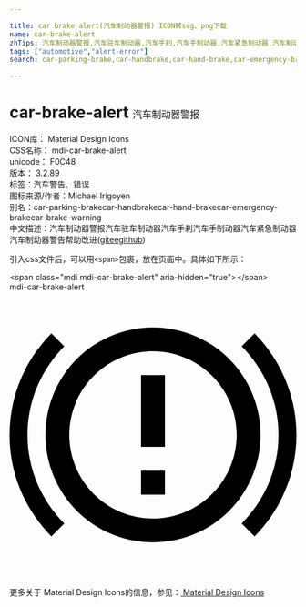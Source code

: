 ```yaml
---

title: car brake alert(汽车制动器警报) ICON转svg、png下载
name: car-brake-alert
zhTips: 汽车制动器警报,汽车驻车制动器,汽车手刹,汽车手制动器,汽车紧急制动器,汽车制动器警告
tags: ["automotive","alert-error"]
search: car-parking-brake,car-handbrake,car-hand-brake,car-emergency-brake,car-brake-warning

---
```


# car-brake-alert  <small style="font-size: 60%;font-weight: 100">汽车制动器警报</small>


<div class="detail-page">
<p>
<span>
ICON库：
<span class="badge-secondary badge">Material Design Icons</span> 
</span>
<br/>
<span>
CSS名称：
<span class="badge-secondary badge">mdi-car-brake-alert</span> 
</span>
<br/>
<span>
unicode：
<span class="badge-secondary badge">F0C48</span> 
<copy-btn content='F0C48' btn-title=""></copy-btn>
<copy-btn :content='String.fromCodePoint(parseInt("F0C48", 16))' btn-title="复制U"></copy-btn>
</span>
<br/>
<span>
版本：
<span class="badge-secondary badge">3.2.89</span> 
</span><br/><span>标签：<span class="badge-light badge"><router-link to="/tags/automotive.html">汽车</router-link></span><span class="badge-light badge"><router-link to="/tags/alert-error.html">警告、错误</router-link></span></span>
<br/>
<span>图标来源/作者：<span class="badge-light badge">Michael Irigoyen</span></span> 
<br/>
<span>别名：<span class="badge-light badge">car-parking-brake</span><span class="badge-light badge">car-handbrake</span><span class="badge-light badge">car-hand-brake</span><span class="badge-light badge">car-emergency-brake</span><span class="badge-light badge">car-brake-warning</span></span><br/><span class="zh-detail">中文描述：<span class="badge-primary badge">汽车制动器警报</span><span class="badge-primary badge">汽车驻车制动器</span><span class="badge-primary badge">汽车手刹</span><span class="badge-primary badge">汽车手制动器</span><span class="badge-primary badge">汽车紧急制动器</span><span class="badge-primary badge">汽车制动器警告</span><span class="help-link"><span>帮助改进</span>(<a href="https://gitee.com/liuwave/icon-helper/edit/master/json/material/car-brake-alert.json" target="_blank" rel="noopener noreferrer">gitee</a><a href="https://github.com/liuwave/icon-helper/edit/master/json/material/car-brake-alert.json" target="_blank" rel="noopener noreferrer">github</a></span>)</span><br/>
</p>
</div>
<div class="alert alert-dark">
  <i class="mdi mdi-car-brake-alert mdi-48px"></i>
  <i class="mdi mdi-car-brake-alert mdi-36px"></i>
  <i class="mdi mdi-car-brake-alert mdi-24px"></i>
  <i class="mdi mdi-car-brake-alert mdi-18px"></i>
</div>
<div>
  <p>引入css文件后，可以用<code>&lt;span&gt;</code>包裹，放在页面中。具体如下所示：    
  </p>
  <div class="alert alert-primary" style="font-size: 14px">
    &lt;span class="mdi mdi-car-brake-alert" aria-hidden="true"&gt;&lt;/span&gt;
    <copy-btn content='<span class="mdi mdi-car-brake-alert" aria-hidden="true"></span>'></copy-btn>
  </div>
  <div class="alert alert-secondary">
    <i class="mdi mdi-car-brake-alert"
    style="font-size: 24px"
    aria-hidden="true"></i> mdi-car-brake-alert
    <copy-btn content="mdi-car-brake-alert" btn-title="复制图标名称"></copy-btn>
  </div>
</div>
<div id="svg" class="svg-wrap">
<svg xmlns="http://www.w3.org/2000/svg" viewBox="0 0 24 24"><path d="M11,15H13V17H11V15M11,7H13V13H11V7M12,3A9,9 0 0,0 3,12A9,9 0 0,0 12,21A9,9 0 0,0 21,12A9,9 0 0,0 12,3M12,19C8.14,19 5,15.86 5,12C5,8.14 8.14,5 12,5C15.86,5 19,8.14 19,12C19,15.86 15.86,19 12,19M20.5,20.5C22.66,18.31 24,15.31 24,12C24,8.69 22.66,5.69 20.5,3.5L19.42,4.58C21.32,6.5 22.5,9.11 22.5,12C22.5,14.9 21.32,17.5 19.42,19.42L20.5,20.5M4.58,19.42C2.68,17.5 1.5,14.9 1.5,12C1.5,9.11 2.68,6.5 4.58,4.58L3.5,3.5C1.34,5.69 0,8.69 0,12C0,15.31 1.34,18.31 3.5,20.5L4.58,19.42Z" /></svg>
</div>
<detail full-name='mdi-car-brake-alert'></detail>
    
<div><p>更多关于 Material Design Icons的信息，参见：<a target="_blank" href="https://iconhelper.cn/material.html"> Material Design Icons</a>
</p></div>
